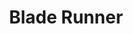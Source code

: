 ---
title: "Blade Runner"

year: 1982

director: "Ridley Scott"

summary: "Grumpy Harrison Ford has to deal with a bunch of 4-year-olds!"

comment: "Film noir melancholy in a goth-futuristic fever dream slathered in 80s synth-wave."

image: "https://media.giphy.com/media/KE0otq5Wpr7TM2yRCd/giphy.gif"

imdb: "https://www.imdb.com/title/tt0083658/"

quotes:
  - "All these moments will be lost in time like tears in rain."
---